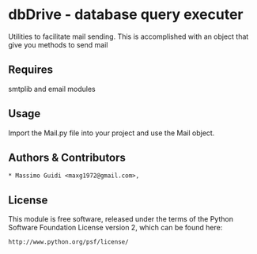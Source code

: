 dbDrive - database query executer
=================================
Utilities to facilitate mail sending. This is accomplished with an object that give you methods to send mail

Requires
-----
smtplib and email modules

Usage
-----
Import the Mail.py file into your project and use the Mail object.

Authors & Contributors
----------------------
    * Massimo Guidi <maxg1972@gmail.com>,

License
-------
This module is free software, released under the terms of the Python
Software Foundation License version 2, which can be found here:

    http://www.python.org/psf/license/
